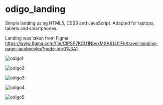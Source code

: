 # odigo_landing

Simple landing using HTML5, CSS3 and JavaScript. Adapted for laptops, tablets and smartphones. 

Landing was taken from Figma https://www.figma.com/file/ClPSP7KCU1NbvxMXA914hlFk/travel-landing-page-jacobvoyles?node-id=0%3A1

![odigo1](https://user-images.githubusercontent.com/71104368/190177229-b941c68a-7cf1-44c9-bf8e-bf39f1063b40.png)

![odigo2](https://user-images.githubusercontent.com/71104368/190177243-151dd27d-1004-4573-b0f3-ae48e73d2817.png)

![odigo3](https://user-images.githubusercontent.com/71104368/190177253-44ebeee7-f3fd-44c9-a702-607b3c9ae5f9.png)

![odigo4](https://user-images.githubusercontent.com/71104368/190177262-9d76846b-a474-4099-9bd5-4b61bcfe138c.png)

![odigo5](https://user-images.githubusercontent.com/71104368/190177268-d8fa155e-75ba-4483-a485-6a035372f7c6.png)
